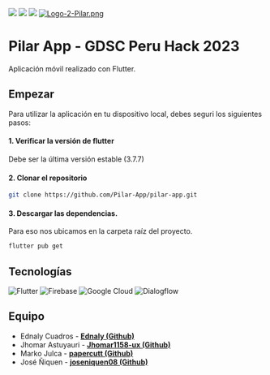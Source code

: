 ![](https://img.shields.io/badge/Flutter-3.7.7-blue) ![](https://img.shields.io/badge/google__sign__in-%5E6.0.2-brightgreen) ![](https://img.shields.io/badge/font__awesome__flutter-%5E10.4.0-brightgreen)
[![Logo-2-Pilar.png](https://i.postimg.cc/jj2tJdJP/Logo-2-Pilar.png)](https://postimg.cc/qNP9Prwv)

# Pilar App - GDSC Peru Hack 2023

Aplicación móvil realizado con Flutter.

## Empezar

Para utilizar la aplicación en tu dispositivo local, debes seguri los siguientes pasos:

#### 1. Verificar la versión de flutter

Debe ser la última versión estable (3.7.7)

#### 2. Clonar el repositorio

```sh
git clone https://github.com/Pilar-App/pilar-app.git
```

#### 3. Descargar las dependencias.

Para eso nos ubicamos en la carpeta raíz del proyecto.

```sh
flutter pub get
```

## Tecnologías

![Flutter](https://img.shields.io/badge/-Flutter-blue?style=for-the-badge&logo=Flutter)
![Firebase](https://img.shields.io/badge/-Firebase-red?style=for-the-badge&logo=Firebase)
![Google Cloud](https://img.shields.io/badge/-Google%20Cloud-black?style=for-the-badge&logo=Google-Cloud)
![Dialogflow](https://img.shields.io/badge/-Dialogflow-blueviolet?style=for-the-badge&logo=Dialogflow)

## Equipo

- Ednaly Cuadros - **[Ednaly (Github)](https://github.com/IgnFed)**
- Jhomar Astuyauri - **[Jhomar1158-ux (Github)](https://github.com/Jhomar1158-ux)**
- Marko Julca - **[papercutt (Github)](https://github.com/papercutt)**
- José Ñiquen - **[joseniquen08 (Github)](https://github.com/joseniquen08)**
